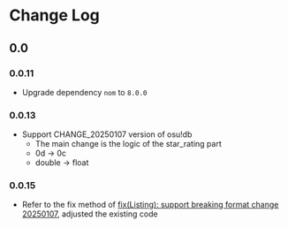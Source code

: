 # Change Log

## 0.0

### 0.0.11

- Upgrade dependency `nom` to `8.0.0`

### 0.0.13

- Support CHANGE_20250107 version of osu!db
  - The main change is the logic of the star_rating part
  - 0d -> 0c
  - double -> float

### 0.0.15

- Refer to the fix method of [fix(Listing): support breaking format change 20250107](https://github.com/kovaxis/osu-db/pull/5), adjusted the existing code
